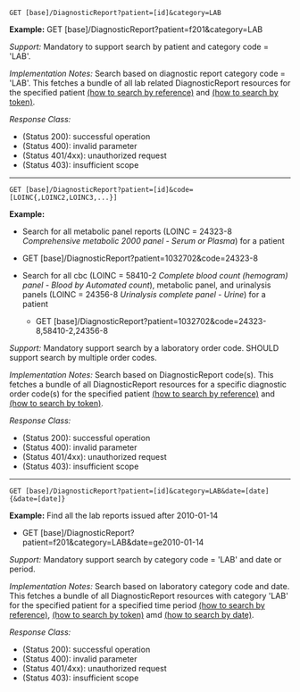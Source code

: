 

`GET [base]/DiagnosticReport?patient=[id]&category=LAB`

**Example:** GET [base]/DiagnosticReport?patient=f201&category=LAB

*Support:* Mandatory to support search by patient and category code = 'LAB'.

*Implementation Notes:* Search based on diagnostic report category code = 'LAB'. This fetches a bundle of all lab related DiagnosticReport resources for the specified patient  [(how to search by reference)] and [(how to search by token)].

*Response Class:*

-   (Status 200): successful operation
-   (Status 400): invalid parameter
-   (Status 401/4xx): unauthorized request
-   (Status 403): insufficient scope

-----------

`GET [base]/DiagnosticReport?patient=[id]&code=[LOINC{,LOINC2,LOINC3,...}]`

**Example:**
-  Search for all metabolic panel reports (LOINC = 24323-8 *Comprehensive metabolic 2000 panel - Serum or Plasma*) for a patient
  - GET [base]/DiagnosticReport?patient=1032702&code=24323-8


- Search for all cbc (LOINC = 58410-2 *Complete blood count (hemogram) panel - Blood by Automated count*), metabolic panel, and urinalysis panels (LOINC = 24356-8 *Urinalysis complete panel - Urine*) for a patient
  - GET [base]/DiagnosticReport?patient=1032702&code=24323-8,58410-2,24356-8

*Support:* Mandatory support search by a laboratory order code. SHOULD support search by multiple order codes.

*Implementation Notes:* Search based on DiagnosticReport code(s). This fetches a bundle of all DiagnosticReport resources for a specific diagnostic order code(s) for the specified patient  [(how to search by reference)] and [(how to search by token)].

*Response Class:*

-   (Status 200): successful operation
-   (Status 400): invalid parameter
-   (Status 401/4xx): unauthorized request
-   (Status 403): insufficient scope
-----------

`GET [base]/DiagnosticReport?patient=[id]&category=LAB&date=[date]{&date=[date]}`

**Example:** Find all the lab reports issued after 2010-01-14

- GET [base]/DiagnosticReport?patient=f201&category=LAB&date=ge2010-01-14

*Support:*  Mandatory support search by category code = 'LAB' and date or period.

*Implementation Notes:*  Search based on laboratory category code and date. This fetches a bundle of all DiagnosticReport resources with category 'LAB' for the specified patient for a specified time period   [(how to search by reference)], [(how to search by token)] amd [(how to search by date)].

*Response Class:*

-   (Status 200): successful operation
-   (Status 400): invalid parameter
-   (Status 401/4xx): unauthorized request
-   (Status 403): insufficient scope

  [(how to search by reference)]: http://build.fhir.org/search.html#reference
  [(how to search by token)]: http://build.fhir.org/search.html#token
  [Composite Search Parameters]: http://build.fhir.org/search.html#combining
  [(how to search by date)]: http://build.fhir.org/search.html#date

